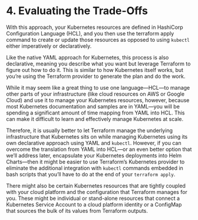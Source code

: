 # 4. Evaluating the Trade-Offs

With this approach, your Kubernetes resources are defined in HashiCorp Configuration Language (HCL), and you then use the terraform apply command to create or update those resources as opposed to using `kubectl` either imperatively or declaratively. 

Like the native YAML approach for Kubernetes, this process is also declarative, meaning you describe what you want but leverage Terraform to figure out how to do it. This is similar to how Kubernetes itself works, but you’re using the Terraform provider to generate the plan and do the work.

While it may seem like a great thing to use one language—HCL—to manage other parts of your infrastructure (like cloud resources on AWS or Google Cloud) and use it to manage your Kubernetes resources, however, because most Kubernetes documentation and samples are in YAML—you will be spending a significant amount of time mapping from YAML into HCL. This can make it difficult to learn and effectively manage Kubernetes at scale.

Therefore, it is usually better to let Terraform manage the underlying infrastructure that Kubernetes sits on while managing Kubernetes using its own declarative approach using YAML and `kubectl`. However, if you can overcome the translation from YAML into HCL—or an even better option that we’ll address later, encapsulate your Kubernetes deployments into Helm Charts—then it might be easier to use Terraform’s Kubernetes provider to eliminate the additional integration with `kubectl` commands embedded in bash scripts that you’ll have to do at the end of your `terraform apply`.

There might also be certain Kubernetes resources that are tightly coupled with your cloud platform and the configuration that Terraform manages for you. These might be individual or stand-alone resources that connect a Kubernetes Service Account to a cloud platform identity or a ConfigMap that sources the bulk of its values from Terraform outputs.